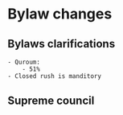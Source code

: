 # Bylaw changes 

## Bylaws clarifications
    - Quroum:
        - 51%
    - Closed rush is manditory 

## Supreme council
